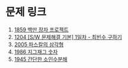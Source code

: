 # 문제 링크
1. [1859 백만 장자 프로젝트](https://swexpertacademy.com/main/code/problem/problemList.do?problemTitle=1859&orderBy=FIRST_REG_DATETIME&select-1=&pageSize=10&pageIndex=1)
2. [1204 [S/W 문제해결 기본] 1일차 - 최빈수 구하기](https://swexpertacademy.com/main/code/problem/problemList.do?problemTitle=1204&orderBy=FIRST_REG_DATETIME&select-1=&pageSize=10&pageIndex=1)
3. [2005 파스칼의 삼각형](https://swexpertacademy.com/main/code/problem/problemList.do?problemTitle=2005&orderBy=FIRST_REG_DATETIME&select-1=&pageSize=10&pageIndex=1)
4. [1986 지그재그 숫자](https://swexpertacademy.com/main/code/problem/problemList.do?problemTitle=1986&orderBy=FIRST_REG_DATETIME&select-1=&pageSize=10&pageIndex=1)
5. [1945 간단한 소인수분해](https://swexpertacademy.com/main/code/problem/problemList.do?problemTitle=1945&orderBy=FIRST_REG_DATETIME&select-1=&pageSize=10&pageIndex=1)
